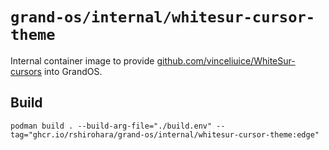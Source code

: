 # `grand-os/internal/whitesur-cursor-theme`

Internal container image to provide
[github.com/vinceliuice/WhiteSur-cursors](https://github.com/vinceliuice/WhiteSur-cursors)
into GrandOS.

## Build

```shell
podman build . --build-arg-file="./build.env" --tag="ghcr.io/rshirohara/grand-os/internal/whitesur-cursor-theme:edge"
```

